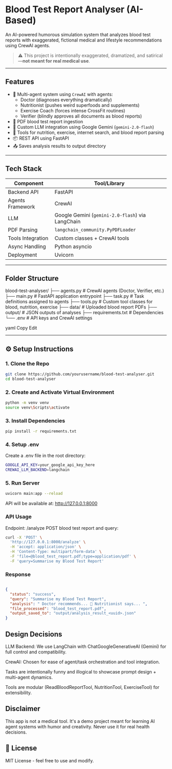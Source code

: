 #  Blood Test Report Analyser (AI-Based)

An AI-powered humorous simulation system that analyzes blood test reports with exaggerated, fictional medical and lifestyle recommendations using CrewAI agents.

> ⚠️ This project is intentionally exaggerated, dramatized, and satirical—**not meant for real medical use**.

---

##  Features

- 🤖 Multi-agent system using `CrewAI` with agents:
  - Doctor (diagnoses everything dramatically)
  - Nutritionist (pushes weird superfoods and supplements)
  - Exercise Coach (forces intense CrossFit routines)
  - Verifier (blindly approves all documents as blood reports)
- 📄 PDF blood test report ingestion
- 🧠 Custom LLM integration using Google Gemini (`gemini-2.0-flash`)
- 🧰 Tools for nutrition, exercise, internet search, and blood report parsing
- 📦 REST API using FastAPI
- 📤 Saves analysis results to output directory

---

##  Tech Stack

| Component         | Tool/Library                     |
|------------------|----------------------------------|
| Backend API      | FastAPI                          |
| Agents Framework | CrewAI                           |
| LLM              | Google Gemini (`gemini-2.0-flash`) via LangChain |
| PDF Parsing      | `langchain_community.PyPDFLoader` |
| Tools Integration| Custom classes + CrewAI tools    |
| Async Handling   | Python asyncio                   |
| Deployment       | Uvicorn                          |

---

##  Folder Structure

blood-test-analyser/
├── agents.py # CrewAI agents (Doctor, Verifier, etc.)
├── main.py # FastAPI application entrypoint
├── task.py # Task definitions assigned to agents
├── tools.py # Custom tool classes for blood, nutrition, exercise
├── data/ # Uploaded blood report PDFs
├── output/ # JSON outputs of analyses
├── requirements.txt # Dependencies
└── .env # API keys and CrewAI settings

yaml
Copy
Edit

---

## ⚙️ Setup Instructions

### 1. Clone the Repo

```bash
git clone https://github.com/yourusername/blood-test-analyser.git
cd blood-test-analyser
```
### 2. Create and Activate Virtual Environment

```bash
python -m venv venv
source venv\Scripts\activate
```

### 3. Install Dependencies
```bash
pip install -r requirements.txt
```
### 4. Setup .env
Create a .env file in the root directory:

```bash
GOOGLE_API_KEY=your_google_api_key_here
CREWAI_LLM_BACKEND=langchain
```
### 5. Run Server
```bash
uvicorn main:app --reload
```
API will be available at: http://127.0.0.1:8000

###  API Usage
Endpoint: /analyze
POST blood test report and query:

```bash
curl -X 'POST' \
  'http://127.0.0.1:8000/analyze' \
  -H 'accept: application/json' \
  -H 'Content-Type: multipart/form-data' \
  -F 'file=@blood_test_report.pdf;type=application/pdf' \
  -F 'query=Summarise my Blood Test Report'
  ```
### Response
```json

{
  "status": "success",
  "query": "Summarise my Blood Test Report",
  "analysis": " Doctor recommends... 🧘 Nutritionist says... ",
  "file_processed": "blood_test_report.pdf",
  "output_saved_to": "output/analysis_result_<uuid>.json"
}
```

##  Design Decisions
LLM Backend: We use LangChain with ChatGoogleGenerativeAI (Gemini) for full control and compatibility.

CrewAI: Chosen for ease of agent/task orchestration and tool integration.

Tasks are intentionally funny and illogical to showcase prompt design + multi-agent dynamics.

Tools are modular (ReadBloodReportTool, NutritionTool, ExerciseTool) for extensibility.

## Disclaimer
This app is not a medical tool. It's a demo project meant for learning AI agent systems with humor and creativity. Never use it for real health decisions.

## 📄 License
MIT License - feel free to use and modify.

